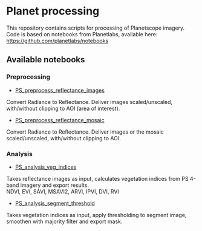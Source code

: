 # Planet processing

This repository contains scripts for processing of Planetscope imagery.
Code is based on notebooks from Planetlabs, available here: https://github.com/planetlabs/notebooks

## Available notebooks

### Preprocessing
* [PS_preprocess_reflectance_images](https://github.com/t-haakens/Planet_processing/blob/main/PS_preprocess_reflectance_images.ipynb)

Convert Radiance to Reflectance. Deliver images scaled/unscaled, with/without clipping to AOI (area of interest).

* [PS_preprocess_reflectance_mosaic](https://github.com/t-haakens/Planet_processing/blob/main/PS_preprocess_reflectance_mosaic.ipynb)

Convert Radiance to Reflectance. Deliver images or the mosaic scaled/unscaled, with/without clipping to AOI.




### Analysis

* [PS_analysis_veg_indices](https://github.com/t-haakens/Planet_processing/blob/main/PS_analysis_veg_indices.ipynb)

Takes reflectance images as input, calculates vegetation indices from PS 4-band imagery and export results.   
 NDVI, EVI, SAVI, MSAVI2, ARVI, IPVI, DVI, RVI

* [PS_analysis_segment_threshold](https://github.com/t-haakens/Planet_processing/blob/main/PS_analysis_segment_threshold.ipynb)

Takes vegetation indices as input, apply thresholding to segment image, smoothen with majority filter and export mask.
